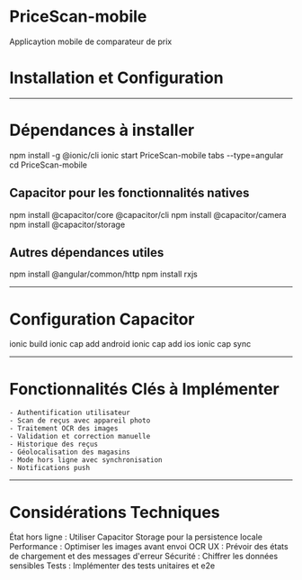 # PriceScan-mobile
Applicaytion mobile de comparateur de prix

# Installation et Configuration

---

# Dépendances à installer
npm install -g @ionic/cli
ionic start PriceScan-mobile tabs --type=angular
cd PriceScan-mobile

## Capacitor pour les fonctionnalités natives
npm install @capacitor/core @capacitor/cli
npm install @capacitor/camera
npm install @capacitor/storage

## Autres dépendances utiles
npm install @angular/common/http
npm install rxjs

---

# Configuration Capacitor
ionic build
ionic cap add android
ionic cap add ios
ionic cap sync

---

# Fonctionnalités Clés à Implémenter

    - Authentification utilisateur
    - Scan de reçus avec appareil photo
    - Traitement OCR des images
    - Validation et correction manuelle
    - Historique des reçus
    - Géolocalisation des magasins
    - Mode hors ligne avec synchronisation
    - Notifications push

---

# Considérations Techniques

État hors ligne : Utiliser Capacitor Storage pour la persistence locale
Performance : Optimiser les images avant envoi OCR
UX : Prévoir des états de chargement et des messages d'erreur
Sécurité : Chiffrer les données sensibles
Tests : Implémenter des tests unitaires et e2e